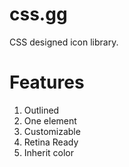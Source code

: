 # css.gg
CSS designed icon library.

# Features
1. Outlined 
2. One element 
3. Customizable 
4. Retina Ready
5. Inherit color 
